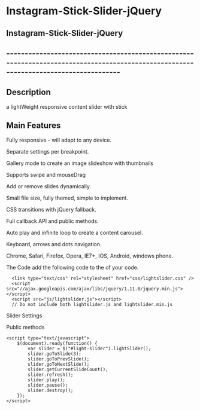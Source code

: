 # Instagram-Stick-Slider-jQuery

<h2>Instagram-Stick-Slider-jQuery<h2>
-------------------------------------------------------------------------------------------------------------------------------------

Description
---------------------------------------------------------------------------------------------------------------------------------------
a lightWeight responsive content slider with stick

Main Features
---------------------------------------------------------------------------------------------------------------------------------------
  Fully responsive - will adapt to any device.
  
  Separate settings per breakpoint.
  
  Gallery mode to create an image slideshow with thumbnails
  
  Supports swipe and mouseDrag
  
  Add or remove slides dynamically.
  
  Small file size, fully themed, simple to implement.
  
  CSS transitions with jQuery fallback.
  
  Full callback API and public methods.
  
  Auto play and infinite loop to create a content carousel.
  
  Keyboard, arrows and dots navigation. 
  
  Chrome, Safari, Firefox, Opera, IE7+, IOS, Android, windows phone.
  
The Code 
  add the following code to the <head> of your code.
  
      <link type="text/css" rel="stylesheet" href="css/lightslider.css" />
      <script src="//ajax.googleapis.com/ajax/libs/jquery/1.11.0/jquery.min.js"></script>
      <script src="js/lightslider.js"></script>
      // Do not include both lightslider.js and lightslider.min.js

  Slider Settings
  
  <script type="text/javascript">
    $(document).ready(function() {
        $("#light-slider").lightSlider({
            item: 3,
            autoWidth: false,
            slideMove: 1, // slidemove will be 1 if loop is true
            slideMargin: 10,

            addClass: '',
            mode: "slide",
            useCSS: true,
            cssEasing: 'ease', //'cubic-bezier(0.25, 0, 0.25, 1)',//
            easing: 'linear', //'for jquery animation',////

            speed: 400, //ms'
            auto: false,
            pauseOnHover: false,
            loop: false,
            slideEndAnimation: true,
            pause: 2000,

            keyPress: false,
            controls: true,
            prevHtml: '',
            nextHtml: '',

            rtl:false,
            adaptiveHeight:false,

            vertical:false,
            verticalHeight:500,
            vThumbWidth:100,

            thumbItem:10,
            pager: true,
            gallery: false,
            galleryMargin: 5,
            thumbMargin: 5,
            currentPagerPosition: 'middle',

            enableTouch:true,
            enableDrag:true,
            freeMove:true,
            swipeThreshold: 40,

            responsive : [],

            onBeforeStart: function (el) {},
            onSliderLoad: function (el) {},
            onBeforeSlide: function (el) {},
            onAfterSlide: function (el) {},
            onBeforeNextSlide: function (el) {},
            onBeforePrevSlide: function (el) {}
        });
    });
</script>

Public methods

    <script type="text/javascript">
        $(document).ready(function() {
            var slider = $("#light-slider").lightSlider();
            slider.goToSlide(3);
            slider.goToPrevSlide();
            slider.goToNextSlide();
            slider.getCurrentSlideCount();
            slider.refresh();
            slider.play();
            slider.pause();
            slider.destroy();
        });
    </script>
